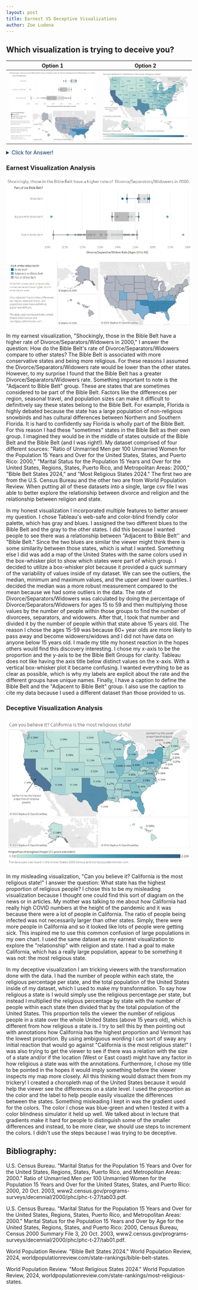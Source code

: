 ```yaml
---
layout: post
title: Earnest VS Deceptive Visualizations
author: Zoe Ludena
---
```


## Which visualization is trying to deceive you?

| **Option 1** | **Option 2** |
|:--:|:--:|
| ![Earnest](/assets/images/posts/a2_earnest.jpg) | ![Deceptive](/assets/images/posts/a2_deceptive.jpg) |

<details>
  <summary style="color: #003366;">Click for Answer!</summary>

<div style="color: #003366;" markdown="1">
Option 1 is the earnest or honest visualization and Option 2 is trying to deceive you!
</div>
</details>

<p></p>

### Earnest Visualization Analysis

![Earnest](/assets/images/posts/a2_earnest.jpg)

In my earnest visualization, "Shockingly, those in the Bible Belt have a higher rate of Divorce/Separators/Widowers in 2000," I answer the question: How do the Bible Belt's rate of Divorce/Separators/Widowers compare to other states? The Bible Belt is associated with more conservative states and being more religious. For these reasons I assumed the Divorce/Separators/Widowers rate would be lower than the other states. However, to my surprise I found that the Bible Belt has a greater Divorce/Separators/Widowers rate. Something important to note is the "Adjacent to Bible Belt" group. These are states that are sometimes considered to be part of the Bible Belt. Factors like the differences per region, seasonal travel, and population sizes can make it difficult to definitively say these states belong to the Bible Belt. For example, Florida is highly debated because the state has a large population of non-religious snowbirds and has cultural differences between Northern and Southern Florida. It is hard to confidently say Florida is wholly part of the Bible Belt. For this reason I had these "sometimes" states in the Bible Belt as their own group. I imagined they would be in the middle of states outside of the Bible Belt and the Bible Belt (and I was right!). My dataset comprised of four different sources: "Ratio of Unmarried Men per 100 Unmarried Women for the Population 15 Years and Over for the United States, States, and Puerto Rico: 2000," "Marital Status for the Population 15 Years and Over for the United States, Regions, States, Puerto Rico, and Metropolitan Areas: 2000," "Bible Belt States 2024," and "Most Religious States 2024." The first two are from the U.S. Census Bureau and the other two are from World Population Review. When putting all of these datasets into a single, large csv file I was able to better explore the relationship between divorce and religion and the relationship between religion and state.

In my honest visualization I incorporated multiple features to better answer my question. I chose Tableau's web-safe and color-blind friendly color palette, which has gray and blues. I assigned the two different blues to the Bible Belt and the gray to the other states. I did this because I wanted people to see there was a relationship between "Adjacent to Bible Belt'' and "Bible Belt." Since the two blues are similar the viewer might think there is some similarity between those states, which is what I wanted. Something else I did was add a map of the United States with the same colors used in the box-whisker plot to show which states were part of which group. I decided to utilize a box-whisker plot because it provided a quick summary of the variability of values inside of my dataset. We can see the outliers, the median, minimum and maximum values, and the upper and lower quartiles. I decided the median was a more robust measurement compared to the mean because we had some outliers in the data. The rate of Divorce/Separators/Widowers was calculated by doing the percentage of Divorce/Separators/Widowers for ages 15 to 59 and then multiplying those values by the number of people within those groups to find the number of divorcees, separators, and widowers. After that, I took that number and divided it by the number of people within that state above 15 years old. The reason I chose the ages 15-59 was because 60+ year olds are more likely to pass away and become widowers/widows and I did not have data on anyone below 15 years old. I made my title my honest reaction in the hopes others would find this discovery interesting. I chose my x-axis to be the proportion and the y-axis to be the Bible Belt Groups for clarity. Tableau does not like having the axis title below distinct values on the x-axis. With a vertical box-whisker plot it became confusing. I wanted everything to be as clear as possible, which is why my labels are explicit about the rate and the different groups have unique names. Finally, I have a caption to define the Bible Belt and the "Adjacent to Bible Belt" group. I also use the caption to cite my data because I used a different dataset than those provided to us.

### Deceptive Visualization Analysis

![Deceptive](/assets/images/posts/a2_deceptive.jpg)

In my misleading visualization, "Can you believe it? California is the most religious state!" I answer the question: What state has the highest proportion of religious people? I chose this to be my misleading visualization because I thought one could find this sort of diagram on the news or in articles. My mother was talking to me about how California had really high COVID numbers at the height of the pandemic and it was because there were a lot of people in California. The ratio of people being infected was not necessarily larger than other states. Simply, there were more people in California and so it looked like lots of people were getting sick. This inspired me to use this common confusion of large populations in my own chart. I used the same dataset as my earnest visualization to explore the "relationship" with religion and state. I had a goal to make California, which has a really large population, appear to be something it was not: the most religious state.

In my deceptive visualization I am tricking viewers with the transformation done with the data. I had the number of people within each state, the religious percentage per state, and the total population of the United States inside of my dataset, which I used to make my transformation. To say how religious a state is I would simply use the religious percentage per state, but instead I multiplied the religious percentage by state with the number of people within each state then divided that by the total population of the United States. This proportion tells the viewer the number of religious people in a state over the whole United States (above 15 years old), which is different from how religious a state is. I try to sell this by then pointing out with annotations how California has the highest proportion and Vermont has the lowest proportion. By using ambiguous wording I can sort of sway any initial reaction that would go against "California is the most religious state!" I was also trying to get the viewer to see if there was a relation with the size of a state and/or if the location (West or East coast) might have any factor in how religious a state was with the annotations. Furthermore, I chose my title to be pointed in the hopes it would imply something before the viewer inspects my map more closely. All this thinking would distract them from my trickery! I created a choropleth map of the United States because it would help the viewer see the differences on a state level. I used the proportion as the color and the label to help people easily visualize the differences between the states. Something misleading I kept in was the gradient used for the colors. The color I chose was blue-green and when I tested it with a color blindness simulator it held up well. We talked about in lecture that gradients make it hard for people to distinguish some of the smaller differences and instead, to be more clear, we should use steps to increment the colors. I didn't use the steps because I was trying to be deceptive.

## Bibliography:
U.S. Census Bureau. "Marital Status for the Population 15 Years and Over for the United States, Regions, States, Puerto Rico, and Metropolitan Areas: 2000." Ratio of Unmarried Men per 100 Unmarried Women for the Population 15 Years and Over for the United States, States, and Puerto Rico: 2000, 20 Oct. 2003, www2.census.gov/programs-surveys/decennial/2000/phc/phc-t-27/tab03.pdf.

U.S. Census Bureau. "Marital Status for the Population 15 Years and Over for the United States, Regions, States, Puerto Rico, and Metropolitan Areas: 2000." Marital Status for the Population 15 Years and Over by Age for the United States, Regions, States, and Puerto Rico: 2000, Census Bureau, Census 2000 Summary File 3, 20 Oct. 2003, www2.census.gov/programs-surveys/decennial/2000/phc/phc-t-27/tab01.pdf. 

World Population Review. "Bible Belt States 2024." World Population Review, 2024, worldpopulationreview.com/state-rankings/bible-belt-states. 

World Population Review. "Most Religious States 2024." World Population Review, 2024, worldpopulationreview.com/state-rankings/most-religious-states. 